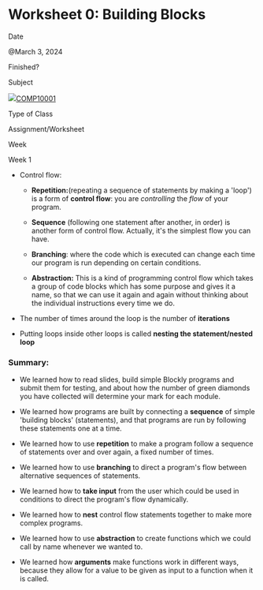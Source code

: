 Worksheet 0: Building Blocks
============================

Date

@March 3, 2024

Finished?

Subject

[![](https://www.notion.so/icons/bookmark_red.svg)COMP10001](https://www.notion.so/COMP10001-9b459138d39749a4926cfa6e4e260d8d?pvs=21)

Type of Class

Assignment/Worksheet

Week

Week 1

*   Control flow:
    
    *   **Repetition:**(repeating a sequence of statements by making a 'loop') is a form of **control flow**: you are _controlling_ the _flow_ of your program.
    
    *   **Sequence** (following one statement after another, in order) is another form of control flow. Actually, it's the simplest flow you can have.
    
    *   **Branching**: where the code which is executed can change each time our program is run depending on certain conditions.
    
    *   **Abstraction:** This is a kind of programming control flow which takes a group of code blocks which has some purpose and gives it a name, so that we can use it again and again without thinking about the individual instructions every time we do.

*   The number of times around the loop is the number of **iterations**

*   Putting loops inside other loops is called **nesting the statement/nested loop**

### Summary:

*   We learned how to read slides, build simple Blockly programs and submit them for testing, and about how the number of green diamonds you have collected will determine your mark for each module.

*   We learned how programs are built by connecting a **sequence** of simple 'building blocks' (statements), and that programs are run by following these statements one at a time.

*   We learned how to use **repetition** to make a program follow a sequence of statements over and over again, a fixed number of times.

*   We learned how to use **branching** to direct a program's flow between alternative sequences of statements.

*   We learned how to **take input** from the user which could be used in conditions to direct the program's flow dynamically.

*   We learned how to **nest** control flow statements together to make more complex programs.

*   We learned how to use **abstraction** to create functions which we could call by name whenever we wanted to.

*   We learned how **arguments** make functions work in different ways, because they allow for a value to be given as input to a function when it is called.
